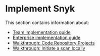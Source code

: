 # Implement Snyk

This section contains information about:

* [Team implementation guide](team-implementation-guide/)
* [Enterprise implementation guide](enterprise-implementation-guide/)
* [Walkthrough: Code Repository Projects](walkthrough-code-repository-projects/)
* [Walkthrough: Initiate a scan locally](walkthrough-initiate-a-scan-locally.md)

